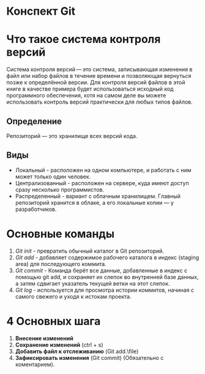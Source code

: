 # Конспект Git

# **Что такое система контроля версий**

Система контроля версий — это система, записывающая изменения в файл или набор файлов в течение времени и позволяющая вернуться позже к определённой версии. Для контроля версий файлов в этой книге в качестве примера будет использоваться исходный код программного обеспечения, хотя на самом деле вы можете использовать контроль версий практически для любых типов файлов.

## Определение 

Репозиторий — это хранилище всех версий кода.

## Виды

* Локальный - расположен на одном компьютере, и работать с ним может только один человек.
* Централизованный - расположен на сервере, куда имеют доступ сразу несколько программистов.
* Распределенный - вариант с облачным хранилищем. Главный репозиторий хранится в облаке, а его локальные копии — у разработчиков.

# Основные команды 

1. *Git init* - превратить обычный каталог в Git репозиторий.
2. *Git add* -  добавляет содержимое рабочего каталога в индекс (staging area) для последующего коммита.
3. *Git commit* - Команда  берёт все данные, добавленные в индекс с помощью git add, и сохраняет их слепок во внутренней базе данных, а затем сдвигает указатель текущей ветки на этот слепок.
4. *Git log* - используется для просмотра истории коммитов, начиная с самого свежего и уходя к истокам проекта.

# 4 Основных шага

1. **Внесение изменений**
2. **Сохранение изменений** (ctrl + s)
 3. **Добавить файл к отслеживанию** (Git add.\file)
 4. **Зафиксировать изменения** (Git commit) (Обязательно с коментарием).